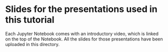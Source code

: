 # Slides for the presentations used in this tutorial

Each Jupyter Notebook comes with an introductory video, which is linked on the top of the Notebook.
All the slides for those presentations have been uploaded in this directory.
